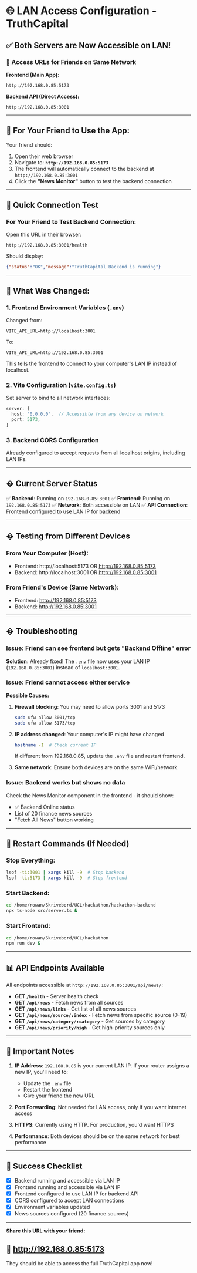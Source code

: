 # 🌐 LAN Access Configuration - TruthCapital

## ✅ Both Servers are Now Accessible on LAN!

### 📡 Access URLs for Friends on Same Network

**Frontend (Main App):**
```
http://192.168.0.85:5173
```

**Backend API (Direct Access):**
```
http://192.168.0.85:3001
```

---

## 🎯 For Your Friend to Use the App:

Your friend should:
1. Open their web browser
2. Navigate to: **`http://192.168.0.85:5173`**
3. The frontend will automatically connect to the backend at `http://192.168.0.85:3001`
4. Click the **"News Monitor"** button to test the backend connection

---

## 📱 Quick Connection Test

### For Your Friend to Test Backend Connection:

Open this URL in their browser:
```
http://192.168.0.85:3001/health
```

Should display:
```json
{"status":"OK","message":"TruthCapital Backend is running"}
```

---

## 🔧 What Was Changed:

### 1. Frontend Environment Variables (`.env`)
Changed from:
```
VITE_API_URL=http://localhost:3001
```

To:
```
VITE_API_URL=http://192.168.0.85:3001
```

This tells the frontend to connect to your computer's LAN IP instead of localhost.

### 2. Vite Configuration (`vite.config.ts`)
Set server to bind to all network interfaces:
```typescript
server: {
  host: '0.0.0.0',  // Accessible from any device on network
  port: 5173,
}
```

### 3. Backend CORS Configuration
Already configured to accept requests from all localhost origins, including LAN IPs.

---

## � Current Server Status

✅ **Backend**: Running on `192.168.0.85:3001`
✅ **Frontend**: Running on `192.168.0.85:5173`
✅ **Network**: Both accessible on LAN
✅ **API Connection**: Frontend configured to use LAN IP for backend

---

## � Testing from Different Devices

### From Your Computer (Host):
- Frontend: http://localhost:5173 OR http://192.168.0.85:5173
- Backend: http://localhost:3001 OR http://192.168.0.85:3001

### From Friend's Device (Same Network):
- Frontend: http://192.168.0.85:5173
- Backend: http://192.168.0.85:3001

---

## � Troubleshooting

### Issue: Friend can see frontend but gets "Backend Offline" error

**Solution:** Already fixed! The `.env` file now uses your LAN IP (`192.168.0.85:3001`) instead of `localhost:3001`.

### Issue: Friend cannot access either service

**Possible Causes:**
1. **Firewall blocking**: You may need to allow ports 3001 and 5173
   ```bash
   sudo ufw allow 3001/tcp
   sudo ufw allow 5173/tcp
   ```

2. **IP address changed**: Your computer's IP might have changed
   ```bash
   hostname -I  # Check current IP
   ```
   If different from 192.168.0.85, update the `.env` file and restart frontend.

3. **Same network**: Ensure both devices are on the same WiFi/network

### Issue: Backend works but shows no data

Check the News Monitor component in the frontend - it should show:
- ✅ Backend Online status
- List of 20 finance news sources
- "Fetch All News" button working

---

## 🔄 Restart Commands (If Needed)

### Stop Everything:
```bash
lsof -ti:3001 | xargs kill -9  # Stop backend
lsof -ti:5173 | xargs kill -9  # Stop frontend
```

### Start Backend:
```bash
cd /home/rowan/Skrivebord/UCL/hackathon/hackathon-backend
npx ts-node src/server.ts &
```

### Start Frontend:
```bash
cd /home/rowan/Skrivebord/UCL/hackathon
npm run dev &
```

---

## 📊 API Endpoints Available

All endpoints accessible at `http://192.168.0.85:3001/api/news/`:

- **GET `/health`** - Server health check
- **GET `/api/news`** - Fetch news from all sources
- **GET `/api/news/links`** - Get list of all news sources
- **GET `/api/news/source/:index`** - Fetch news from specific source (0-19)
- **GET `/api/news/category/:category`** - Get sources by category
- **GET `/api/news/priority/high`** - Get high-priority sources only

---

## 📝 Important Notes

1. **IP Address**: `192.168.0.85` is your current LAN IP. If your router assigns a new IP, you'll need to:
   - Update the `.env` file
   - Restart the frontend
   - Give your friend the new URL

2. **Port Forwarding**: Not needed for LAN access, only if you want internet access

3. **HTTPS**: Currently using HTTP. For production, you'd want HTTPS

4. **Performance**: Both devices should be on the same network for best performance

---

## 🎉 Success Checklist

- [x] Backend running and accessible via LAN IP
- [x] Frontend running and accessible via LAN IP  
- [x] Frontend configured to use LAN IP for backend API
- [x] CORS configured to accept LAN connections
- [x] Environment variables updated
- [x] News sources configured (20 finance sources)

---

**Share this URL with your friend:**
## 🔗 http://192.168.0.85:5173

They should be able to access the full TruthCapital app now!
